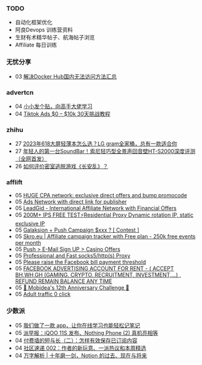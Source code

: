 ### TODO
-  自动化框架优化
-  阿良Devops 训练营资料
-  生财有术精华帖子、航海帖子浏览
-  Affiliate 每日训练

### 无忧分享
<!-- ruyo:START -->
-  03 [解决Docker Hub国内无法访问方法汇总](https://51.ruyo.net/18416.html)<!-- ruyo:END -->

### advertcn
<!-- advertcn:START -->
-  04 [小小发个贴，向高手大佬学习](https://www.advertcn.com/forum.php?mod=viewthread&tid=111067)
-  04 [Tiktok Ads $0 – $10k 30天挑战教程](https://www.advertcn.com/forum.php?mod=viewthread&tid=111066)<!-- advertcn:END -->

### zhihu
<!-- zhihu:START -->
-  27 [2023年618大屏轻薄本怎么选？LG gram全家桶，总有一款适合你](http://zhuanlan.zhihu.com/p/632641888?utm_campaign=rss&utm_medium=rss&utm_source=rss&utm_content=title)
-  27 [年轻人的第一台SoundBar！索尼轻巧型全景声回音壁HT-S2000深度评测（全网首发）](http://zhuanlan.zhihu.com/p/630990296?utm_campaign=rss&utm_medium=rss&utm_source=rss&utm_content=title)
-  26 [如何评价密室逃脱游戏《长安乱》？](http://www.zhihu.com/question/563950552/answer/3045961312?utm_campaign=rss&utm_medium=rss&utm_source=rss&utm_content=title)<!-- zhihu:END -->

### afflift
<!-- afflift:START -->
-  05 [HUGE CPA network: exclusive direct offers and bump promocode](https://afflift.com/f/threads/huge-cpa-network-exclusive-direct-offers-and-bump-promocode.11077/?utm_source=rss&utm_medium=rss)
-  05 [Ads Network with direct link for publisher](https://afflift.com/f/threads/ads-network-with-direct-link-for-publisher.11218/?utm_source=rss&utm_medium=rss)
-  05 [LeadGid - International Affiliate Network with Financial Offers](https://afflift.com/f/threads/leadgid-international-affiliate-network-with-financial-offers.6217/?utm_source=rss&utm_medium=rss)
-  05 [200M+ IPS FREE TEST⚡Residential Proxy Dynamic rotation IP, static exclusive IP](https://afflift.com/f/threads/200m-ips-free-test%E2%9A%A1residential-proxy-dynamic-rotation-ip-static-exclusive-ip.11129/?utm_source=rss&utm_medium=rss)
-  05 [Galaksion + Push Campaign $xxx ? [ Contest ]](https://afflift.com/f/threads/galaksion-push-campaign-xxx-contest.11223/?utm_source=rss&utm_medium=rss)
-  05 [Skro.eu | Affiliate campaign tracker with Free plan - 250k free events per month](https://afflift.com/f/threads/skro-eu-affiliate-campaign-tracker-with-free-plan-250k-free-events-per-month.7260/?utm_source=rss&utm_medium=rss)
-  05 [Push &gt; E-Mail Sign UP &gt; Casino Offers](https://afflift.com/f/threads/push-e-mail-sign-up-casino-offers.8155/?utm_source=rss&utm_medium=rss)
-  05 [Professional and Fast socks5/http&lpar;s&rpar; Proxy](https://afflift.com/f/threads/professional-and-fast-socks5-http-s-proxy.11234/?utm_source=rss&utm_medium=rss)
-  05 [Please raise the Facebook bill payment threshold](https://afflift.com/f/threads/please-raise-the-facebook-bill-payment-threshold.11233/?utm_source=rss&utm_medium=rss)
-  05 [FACEBOOK ADVERTISING ACCOUNT FOR RENT - &lpar; ACCEPT BH,WH,GH &lpar;GAMING, CRYPTO, RECRUITMENT, INVESTMENT,...&rpar; , REFUND REMAIN BALANCE ANY TIME](https://afflift.com/f/threads/facebook-advertising-account-for-rent-accept-bh-wh-gh-gaming-crypto-recruitment-investment-refund-remain-balance-any-time.11161/?utm_source=rss&utm_medium=rss)
-  05 [🎉 Mobidea&#39;s 12th Anniversary Challenge 🎉](https://afflift.com/f/threads/%F0%9F%8E%89-mobideas-12th-anniversary-challenge-%F0%9F%8E%89.11043/?utm_source=rss&utm_medium=rss)
-  05 [Adult traffic 0 click](https://afflift.com/f/threads/adult-traffic-0-click.11232/?utm_source=rss&utm_medium=rss)<!-- afflift:END -->

### 少数派
<!-- sspai:START -->
-  05 [我们做了一款 app，让你在线学习也能轻松记笔记](https://sspai.com/post/80763)
-  05 [派早报：iQOO 11S 发布、Nothing Phone &lpar;2&rpar; 真机亮相等](https://sspai.com/post/80855)
-  04 [付费墙的短与长（二）：怎样有效保存已订阅内容](https://sspai.com/prime/story/on-paywalls-02)
-  04 [社区速递 002：作者的新玩意、一派热议和本周精选](https://sspai.com/post/80832)
-  04 [万字解析 | 十年磨一剑，Notion 的过去、现在与将来](https://sspai.com/post/80474)<!-- sspai:END -->
